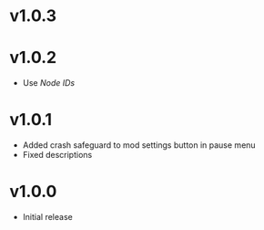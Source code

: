# v1.0.3

# v1.0.2
- Use *Node IDs*

# v1.0.1
- Added crash safeguard to mod settings button in pause menu
- Fixed descriptions

# v1.0.0
- Initial release